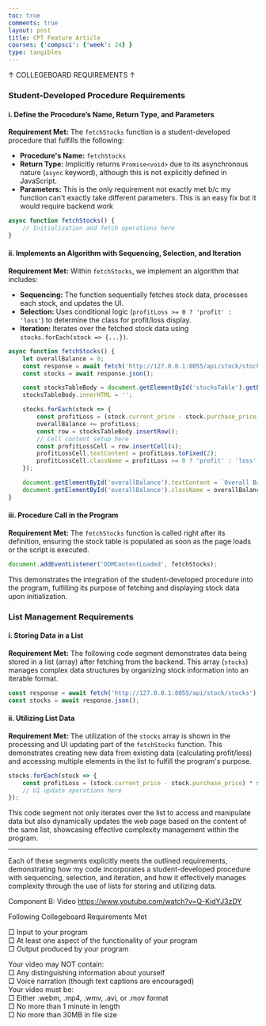 ```yaml
---
toc: true
comments: true
layout: post
title: CPT Feature Article
courses: {'compsci': {'week': 24} }
type: tangibles
---
```

↑ COLLEGEBOARD REQUIREMENTS ↑


### Student-Developed Procedure Requirements

#### i. Define the Procedure’s Name, Return Type, and Parameters

**Requirement Met:** The `fetchStocks` function is a student-developed procedure that fulfills the following:

- **Procedure's Name:** `fetchStocks`
- **Return Type:** Implicitly returns `Promise<void>` due to its asynchronous nature (`async` keyword), although this is not explicitly defined in JavaScript.
- **Parameters:** This is the only requirement not exactly met b/c my function can't exactly take different parameters. This is an easy fix but it would require backend work
```javascript
async function fetchStocks() {
    // Initialization and fetch operations here
}
```

#### ii. Implements an Algorithm with Sequencing, Selection, and Iteration

**Requirement Met:** Within `fetchStocks`, we implement an algorithm that includes:

- **Sequencing:** The function sequentially fetches stock data, processes each stock, and updates the UI.
- **Selection:** Uses conditional logic (`profitLoss >= 0 ? 'profit' : 'loss'`) to determine the class for profit/loss display.
- **Iteration:** Iterates over the fetched stock data using `stocks.forEach(stock => {...})`.

```javascript
async function fetchStocks() {
    let overallBalance = 0;
    const response = await fetch('http://127.0.0.1:8055/api/stock/stocks');
    const stocks = await response.json();

    const stocksTableBody = document.getElementById('stocksTable').getElementsByTagName('tbody')[0];
    stocksTableBody.innerHTML = '';

    stocks.forEach(stock => {
        const profitLoss = (stock.current_price - stock.purchase_price) * stock.shares;
        overallBalance += profitLoss;
        const row = stocksTableBody.insertRow();
        // Cell content setup here
        const profitLossCell = row.insertCell(4);
        profitLossCell.textContent = profitLoss.toFixed(2);
        profitLossCell.className = profitLoss >= 0 ? 'profit' : 'loss';
    });

    document.getElementById('overallBalance').textContent = `Overall Balance: $${overallBalance.toFixed(2)}`;
    document.getElementById('overallBalance').className = overallBalance >= 0 ? 'profit' : 'loss';
}
```

#### iii. Procedure Call in the Program

**Requirement Met:** The `fetchStocks` function is called right after its definition, ensuring the stock table is populated as soon as the page loads or the script is executed.

```javascript
document.addEventListener('DOMContentLoaded', fetchStocks);
```

This demonstrates the integration of the student-developed procedure into the program, fulfilling its purpose of fetching and displaying stock data upon initialization.

### List Management Requirements

#### i. Storing Data in a List

**Requirement Met:** The following code segment demonstrates data being stored in a list (array) after fetching from the backend. This array (`stocks`) manages complex data structures by organizing stock information into an iterable format.

```javascript
const response = await fetch('http://127.0.0.1:8055/api/stock/stocks');
const stocks = await response.json();
```

#### ii. Utilizing List Data

**Requirement Met:** The utilization of the `stocks` array is shown in the processing and UI updating part of the `fetchStocks` function. This demonstrates creating new data from existing data (calculating profit/loss) and accessing multiple elements in the list to fulfill the program's purpose.

```javascript
stocks.forEach(stock => {
    const profitLoss = (stock.current_price - stock.purchase_price) * stock.shares;
    // UI update operations here
});
```

This code segment not only iterates over the list to access and manipulate data but also dynamically updates the web page based on the content of the same list, showcasing effective complexity management within the program.

---

Each of these segments explicitly meets the outlined requirements, demonstrating how my code incorporates a student-developed procedure with sequencing, selection, and iteration, and how it effectively manages complexity through the use of lists for storing and utilizing data.


Component B: Video
https://www.youtube.com/watch?v=Q-KidYJ3zDY

Following Collegeboard Requirements	Met

□ Input to your program <br>
□ At least one aspect of the functionality of your program <br> 
□ Output produced by your program <br>


Your video may NOT contain: <br>
□ Any distinguishing information about yourself <br>
□ Voice narration (though text captions are encouraged) <br>
Your video must be: <br>
□ Either .webm, .mp4, .wmv, .avi, or .mov format <br>
□ No more than 1 minute in length <br>
□ No more than 30MB in file size <br>